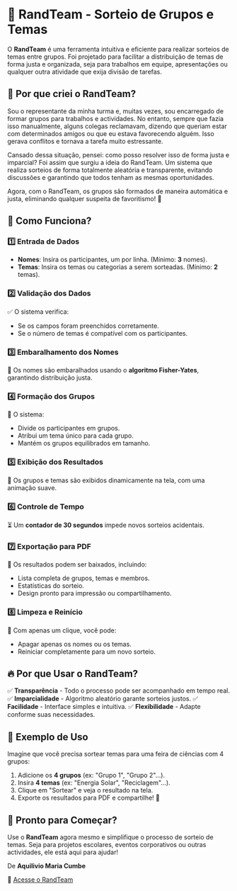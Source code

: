 # 🎲 **RandTeam - Sorteio de Grupos e Temas**

O **RandTeam** é uma ferramenta intuitiva e eficiente para realizar sorteios de temas entre grupos. Foi projetado para facilitar a distribuição de temas de forma justa e organizada, seja para trabalhos em equipe, apresentações ou qualquer outra atividade que exija divisão de tarefas.

## 🌟 **Por que criei o RandTeam?**

Sou o representante da minha turma e, muitas vezes, sou encarregado de formar grupos para trabalhos e actividades. No entanto, sempre que fazia isso manualmente, alguns colegas reclamavam, dizendo que queriam estar com determinados amigos ou que eu estava favorecendo alguém. Isso gerava conflitos e tornava a tarefa muito estressante.

Cansado dessa situação, pensei: como posso resolver isso de forma justa e imparcial? Foi assim que surgiu a ideia do RandTeam. Um sistema que realiza sorteios de forma totalmente aleatória e transparente, evitando discussões e garantindo que todos tenham as mesmas oportunidades.

Agora, com o RandTeam, os grupos são formados de maneira automática e justa, eliminando qualquer suspeita de favoritismo! 🚀

## 🎯 **Como Funciona?**

### 1️⃣ **Entrada de Dados**

- **Nomes**: Insira os participantes, um por linha. (Mínimo: **3** nomes).
- **Temas**: Insira os temas ou categorias a serem sorteadas. (Mínimo: **2** temas).

### 2️⃣ **Validação dos Dados**

✅ O sistema verifica:

- Se os campos foram preenchidos corretamente.
- Se o número de temas é compatível com os participantes.

### 3️⃣ **Embaralhamento dos Nomes**

🔄 Os nomes são embaralhados usando o **algoritmo Fisher-Yates**, garantindo distribuição justa.

### 4️⃣ **Formação dos Grupos**

👥 O sistema:

- Divide os participantes em grupos.
- Atribui um tema único para cada grupo.
- Mantém os grupos equilibrados em tamanho.

### 5️⃣ **Exibição dos Resultados**

📢 Os grupos e temas são exibidos dinamicamente na tela, com uma animação suave.

### 6️⃣ **Controle de Tempo**

⏳ Um **contador de 30 segundos** impede novos sorteios acidentais.

### 7️⃣ **Exportação para PDF**

📂 Os resultados podem ser baixados, incluindo:

- Lista completa de grupos, temas e membros.
- Estatísticas do sorteio.
- Design pronto para impressão ou compartilhamento.

### 8️⃣ **Limpeza e Reinício**

🧹 Com apenas um clique, você pode:

- Apagar apenas os nomes ou os temas.
- Reiniciar completamente para um novo sorteio.

## 🔥 **Por que Usar o RandTeam?**

✅ **Transparência** - Todo o processo pode ser acompanhado em tempo real.
✅ **Imparcialidade** - Algoritmo aleatório garante sorteios justos.
✅ **Facilidade** - Interface simples e intuitiva.
✅ **Flexibilidade** - Adapte conforme suas necessidades.

## 📌 **Exemplo de Uso**

Imagine que você precisa sortear temas para uma feira de ciências com 4 grupos:

1. Adicione os **4 grupos** (ex: "Grupo 1", "Grupo 2"...).
2. Insira **4 temas** (ex: "Energia Solar", "Reciclagem"...).
3. Clique em "Sortear" e veja o resultado na tela.
4. Exporte os resultados para PDF e compartilhe! 🎉

## 🚀 **Pronto para Começar?**

Use o **RandTeam** agora mesmo e simplifique o processo de sorteio de temas. Seja para projetos escolares, eventos corporativos ou outras actividades, ele está aqui para ajudar!

De **Aquilivio Maria Cumbe**

🔗 [Acesse o RandTeam](#)
